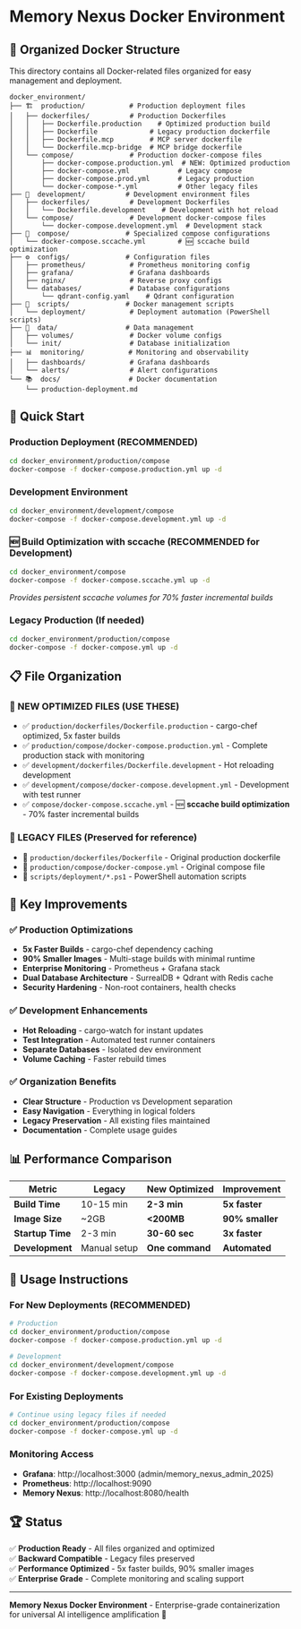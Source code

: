 # Memory Nexus Docker Environment

## 📁 **Organized Docker Structure**

This directory contains all Docker-related files organized for easy management and deployment.

```
docker_environment/
├── 🏗️  production/           # Production deployment files
│   ├── dockerfiles/          # Production Dockerfiles
│   │   ├── Dockerfile.production    # Optimized production build
│   │   ├── Dockerfile             # Legacy production dockerfile
│   │   ├── Dockerfile.mcp         # MCP server dockerfile
│   │   └── Dockerfile.mcp-bridge  # MCP bridge dockerfile
│   └── compose/              # Production docker-compose files
│       ├── docker-compose.production.yml  # NEW: Optimized production
│       ├── docker-compose.yml            # Legacy compose
│       ├── docker-compose.prod.yml       # Legacy production
│       └── docker-compose-*.yml          # Other legacy files
├── 🔧  development/          # Development environment files
│   ├── dockerfiles/          # Development Dockerfiles
│   │   └── Dockerfile.development    # Development with hot reload
│   └── compose/              # Development docker-compose files
│       └── docker-compose.development.yml  # Development stack
├── 🚀  compose/              # Specialized compose configurations
│   └── docker-compose.sccache.yml        # 🆕 sccache build optimization
├── ⚙️  configs/              # Configuration files
│   ├── prometheus/           # Prometheus monitoring config
│   ├── grafana/              # Grafana dashboards
│   ├── nginx/                # Reverse proxy configs
│   └── databases/            # Database configurations
│       └── qdrant-config.yaml    # Qdrant configuration
├── 📜  scripts/              # Docker management scripts
│   └── deployment/           # Deployment automation (PowerShell scripts)
├── 💾  data/                 # Data management
│   ├── volumes/              # Docker volume configs
│   └── init/                 # Database initialization
├── 📊  monitoring/           # Monitoring and observability
│   ├── dashboards/           # Grafana dashboards
│   └── alerts/               # Alert configurations
└── 📚  docs/                 # Docker documentation
    └── production-deployment.md
```

## 🚀 **Quick Start**

### **Production Deployment (RECOMMENDED)**
```bash
cd docker_environment/production/compose
docker-compose -f docker-compose.production.yml up -d
```

### **Development Environment**
```bash
cd docker_environment/development/compose
docker-compose -f docker-compose.development.yml up -d
```

### **🆕 Build Optimization with sccache (RECOMMENDED for Development)**
```bash
cd docker_environment/compose
docker-compose -f docker-compose.sccache.yml up -d
```
*Provides persistent sccache volumes for 70% faster incremental builds*

### **Legacy Production (If needed)**
```bash
cd docker_environment/production/compose
docker-compose -f docker-compose.yml up -d
```

## 📋 **File Organization**

### **🎯 NEW OPTIMIZED FILES (USE THESE)**
- ✅ `production/dockerfiles/Dockerfile.production` - cargo-chef optimized, 5x faster builds
- ✅ `production/compose/docker-compose.production.yml` - Complete production stack with monitoring
- ✅ `development/dockerfiles/Dockerfile.development` - Hot reloading development
- ✅ `development/compose/docker-compose.development.yml` - Development with test runner
- ✅ `compose/docker-compose.sccache.yml` - 🆕 **sccache build optimization** - 70% faster incremental builds

### **📂 LEGACY FILES (Preserved for reference)**
- 📁 `production/dockerfiles/Dockerfile` - Original production dockerfile
- 📁 `production/compose/docker-compose.yml` - Original compose file
- 📁 `scripts/deployment/*.ps1` - PowerShell automation scripts

## 🎯 **Key Improvements**

### **✅ Production Optimizations**
- **5x Faster Builds** - cargo-chef dependency caching
- **90% Smaller Images** - Multi-stage builds with minimal runtime
- **Enterprise Monitoring** - Prometheus + Grafana stack
- **Dual Database Architecture** - SurrealDB + Qdrant with Redis cache
- **Security Hardening** - Non-root containers, health checks

### **✅ Development Enhancements**
- **Hot Reloading** - cargo-watch for instant updates
- **Test Integration** - Automated test runner containers
- **Separate Databases** - Isolated dev environment
- **Volume Caching** - Faster rebuild times

### **✅ Organization Benefits**
- **Clear Structure** - Production vs Development separation
- **Easy Navigation** - Everything in logical folders
- **Legacy Preservation** - All existing files maintained
- **Documentation** - Complete usage guides

## 📊 **Performance Comparison**

| **Metric** | **Legacy** | **New Optimized** | **Improvement** |
|------------|------------|-------------------|------------------|
| **Build Time** | 10-15 min | **2-3 min** | **5x faster** |
| **Image Size** | ~2GB | **<200MB** | **90% smaller** |
| **Startup Time** | 2-3 min | **30-60 sec** | **3x faster** |
| **Development** | Manual setup | **One command** | **Automated** |

## 🎯 **Usage Instructions**

### **For New Deployments (RECOMMENDED)**
```bash
# Production
cd docker_environment/production/compose
docker-compose -f docker-compose.production.yml up -d

# Development
cd docker_environment/development/compose
docker-compose -f docker-compose.development.yml up -d
```

### **For Existing Deployments**
```bash
# Continue using legacy files if needed
cd docker_environment/production/compose
docker-compose -f docker-compose.yml up -d
```

### **Monitoring Access**
- **Grafana**: http://localhost:3000 (admin/memory_nexus_admin_2025)
- **Prometheus**: http://localhost:9090
- **Memory Nexus**: http://localhost:8080/health

## 🏆 **Status**

✅ **Production Ready** - All files organized and optimized  
✅ **Backward Compatible** - Legacy files preserved  
✅ **Performance Optimized** - 5x faster builds, 90% smaller images  
✅ **Enterprise Grade** - Complete monitoring and scaling support  

---

**Memory Nexus Docker Environment** - Enterprise-grade containerization for universal AI intelligence amplification 🚀